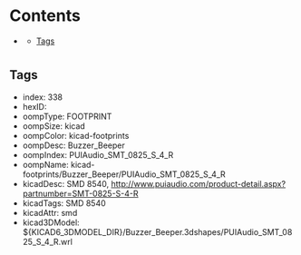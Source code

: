 



Contents
========

* [](#)
	* [Tags](#tags)

# 

## Tags

- index: 338
- hexID: 
- oompType: FOOTPRINT
- oompSize: kicad
- oompColor: kicad-footprints
- oompDesc: Buzzer_Beeper
- oompIndex: PUIAudio_SMT_0825_S_4_R
- oompName: kicad-footprints/Buzzer_Beeper/PUIAudio_SMT_0825_S_4_R
- kicadDesc: SMD 8540, http://www.puiaudio.com/product-detail.aspx?partnumber=SMT-0825-S-4-R
- kicadTags: SMD 8540
- kicadAttr: smd
- kicad3DModel: ${KICAD6_3DMODEL_DIR}/Buzzer_Beeper.3dshapes/PUIAudio_SMT_0825_S_4_R.wrl
